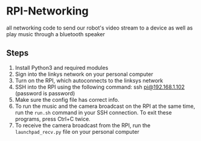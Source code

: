 # RPI-Networking

all networking code to send our robot's video stream to a device as well as play music through a bluetooth speaker

## Steps
1. Install Python3 and required modules
2. Sign into the linkys network on your personal computer
3. Turn on the RPI, which autoconnects to the linksys network
4. SSH into the RPI using the following command: ssh pi@192.168.1.102 (password is password)
5. Make sure the config file has correct info.
6. To run the music and the camera broadcast on the RPI at the same time, run the `run.sh` command in your SSH connection. To exit these programs, press Ctrl+C twice.
7. To receive the camera broadcast from the RPI, run the `launchpad_recv.py` file on your personal computer
